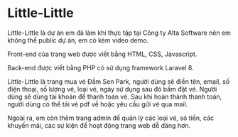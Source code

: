 # Little-Little

Little-Little là dự án em đã làm khi thực tập tại Công ty Alta Software nên em không thể public dự án, em có kèm video demo.

Front-end của trang web được viết bằng HTML, CSS, Javascript.

Back-end được viết bằng PHP có sử dụng framework Laravel 8.

Little-Little là trang mua vé Đầm Sen Park, người dùng sẽ điền tên, email, số điện thoại, số lượng vé, loại vé, ngày sử dụng sau đó bấm đặt vé. Người dùng sẽ dùng tài khoản để thanh toán vé. Sau khi hoàn thành thanh toán, người dùng có thể tải vé pdf về hoặc yêu cầu gửi vé qua mail.

Ngoài ra, em còn thêm trang admin để quản lý các loại vé, só tiền, các khuyến mãi, các sự kiện để hoạt động trang web dễ dàng hơn.
